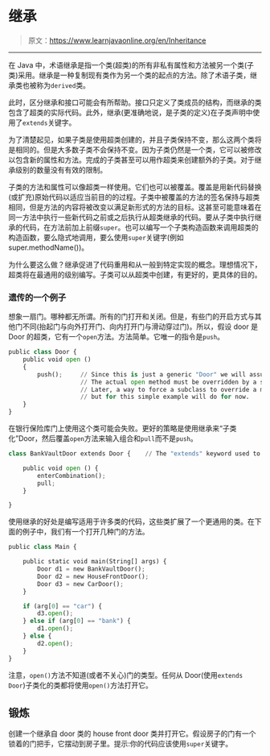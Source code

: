 # 继承

> 原文：<https://www.learnjavaonline.org/en/Inheritance>

* * *

在 Java 中，术语继承是指一个类(超类)的所有非私有属性和方法被另一个类(子类)采用。继承是一种复制现有类作为另一个类的起点的方法。除了术语子类，继承类也被称为`derived`类。

此时，区分继承和接口可能会有所帮助。接口只定义了类成员的结构，而继承的类包含了超类的实际代码。此外，继承(更准确地说，是子类的定义)在子类声明中使用了`extends`关键字。

为了清楚起见，如果子类是使用超类创建的，并且子类保持不变，那么这两个类将是相同的。但是大多数子类不会保持不变。因为子类仍然是一个类，它可以被修改以包含新的属性和方法。完成的子类甚至可以用作超类来创建额外的子类。对于继承级别的数量没有有效的限制。

子类的方法和属性可以像超类一样使用。它们也可以被覆盖。覆盖是用新代码替换(或扩充)原始代码以适应当前目的的过程。子类中被覆盖的方法的签名保持与超类相同，但是方法的内容将被改变以满足新形式的方法的目标。这甚至可能意味着在同一方法中执行一些新代码之前或之后执行从超类继承的代码。要从子类中执行继承的代码，在方法前加上前缀`super`。也可以编写一个子类构造函数来调用超类的构造函数，要么隐式地调用，要么使用`super`关键字(例如 super.methodName())。

为什么要这么做？继承促进了代码重用和从一般到特定实现的概念。理想情况下，超类将在最通用的级别编写。子类可以从超类中创建，有更好的，更具体的目的。

### 遗传的一个例子

想象一扇门。哪种都无所谓。所有的门打开和关闭。但是，有些门的开启方式与其他门不同(抬起门与向外打开门、向内打开门与滑动穿过门)。所以，假设 door 是 Door 的超类，它有一个`open`方法。方法简单。它唯一的指令是`push`。

```py
public class Door {
    public void open ()
    {
        push();     // Since this is just a generic "Door" we will assume the simplest opening method.
                    // The actual open method must be overridden by a subclass, as we see below.
                    // Later, a way to force a subclass to override a method will be demonstrated -- 
                    // but for this simple example will do for now.
    }
} 
```

在银行保险库门上使用这个类可能会失败。更好的策略是使用继承来“子类化”Door，然后覆盖`open`方法来输入组合和`pull`而不是`push`。

```py
class BankVaultDoor extends Door {    // The "extends" keyword used to tell java that BankVaultDoor inherits the functionality of Door.

    public void open () {
        enterCombination();
        pull;
    }

} 
```

使用继承的好处是编写适用于许多类的代码，这些类扩展了一个更通用的类。在下面的例子中，我们有一个打开几种门的方法。

```py
public class Main {

    public static void main(String[] args) {
        Door d1 = new BankVaultDoor();
        Door d2 = new HouseFrontDoor();
        Door d3 = new CarDoor();
    }

    if (arg[0] == "car") {
        d3.open();
    } else if (arg[0] == "bank") {
        d1.open();
    } else {
        d2.open();
    }
} 
```

注意，`open()`方法不知道(或者不关心)门的类型。任何从 Door(使用`extends Door`)子类化的类都将使用`open()`方法打开它。

## 锻炼

创建一个继承自 door 类的 house front door 类并打开它。假设房子的门有一个锁着的门把手，它摆动到房子里。提示:你的代码应该使用`super`关键字。